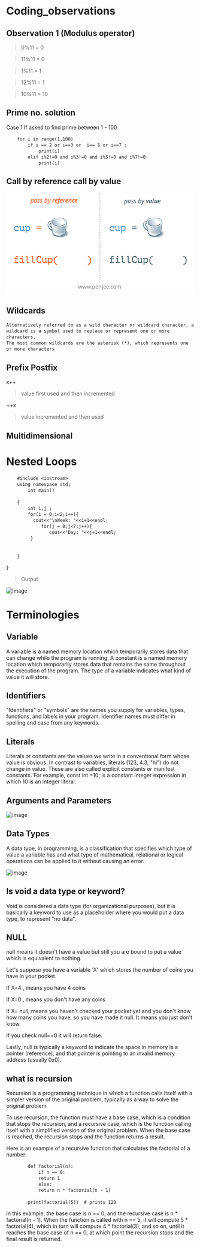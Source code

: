 # Coding_observations

 ## Observation 1 (Modulus operator)
 
 
   > 0%11 = 0
   
   > 11%11 = 0
   
   > 1%11 = 1

   > 12%11 = 1

   > 10%11 = 10

## Prime no. solution 
   Case 1 If asked to find prime between 1 - 100
	
		for i in range(1,100)
			if i == 2 or i==3 or  i== 5 or i==7 : 
				print(i)
 			elif i%2!=0 and i%3!=0 and i%5!=0 and i%7!=0:
 				print(i)
 				

## Call by reference call by value
![image](https://github.com/KalidasVijaybhak/Coding_observations/blob/master/resources/pass-by-reference-vs-pass-by-value-.gif)

## Wildcards

	Alternatively referred to as a wild character or wildcard character, a
	wildcard is a symbol used to replace or represent one or more characters.
	The most common wildcards are the asterisk (*), which represents one or more characters 

## Prefix Postfix
x++
> value first used and then incremented

++x 
> value incremented and then used

## Multidimensional 

# Nested Loops

		#include <iostream>
		using namespace std;
			int main()
	
		{
		    int i,j ;
			for(i = 0;i<2;i++){
			  cout<<"\nWeek: "<<i+1<<endl;
				 for(j = 0;j<7;j++){
					cout<<"Day: "<<j+1<<endl;
			 }


		}
}

> Output

![image](https://user-images.githubusercontent.com/70281178/194557338-c8016a1f-38b5-4af9-9e9a-266455960b68.png)


# Terminologies

## Variable

A variable is a named memory location which temporarily stores data that can change while the program is running. A constant is a named memory location which temporarily stores data that remains the same throughout the execution of the program. The type of a variable indicates what kind of value it will store.

## Identifiers

"Identifiers" or "symbols" are the names you supply for variables, types, functions, and labels in your program. Identifier names must differ in spelling and case from any keywords.


## Literals

Literals or constants are the values we write in a conventional form whose value is obvious. In contrast to variables, literals (123, 4.3, "hi") do not change in value. These are also called explicit constants or manifest constants.
For example, const int =10; is a constant integer expression in which 10 is an integer literal.

## Arguments and Parameters

![image](https://user-images.githubusercontent.com/70281178/194724628-58b389bb-9d30-4f5c-bb4e-8259c2b49729.png)

## Data Types

A data type, in programming, is a classification that specifies which type of value a variable has and what type of mathematical, relational or logical operations can be applied to it without causing an error.

![image](https://user-images.githubusercontent.com/70281178/194724724-a61de399-5c63-4d2e-8861-c6094f04bd4f.png)

## Is void a data type or keyword?

Void is considered a data type (for organizational purposes), but it is basically a keyword to use as a placeholder where you would put a data type, to represent "no data".

## NULL

null means it doesn't have a value but still you are bound to put a value which is equivalent to nothing.

Let's suppose you have a variable ‘X' which stores the number of coins you have in your pocket.

If X=4 , means you have 4 coins

If X=0 , means you don't have any coins

If X= null, means you haven't checked your pocket yet and you don't know how many coins you have, so you have made it null. It means you just don't know.

If you check null==0 it will return false.

Lastly, null is typically a keyword to indicate the space in memory is a pointer (reference), and that pointer is pointing to an invalid memory address (usually 0x0).

## what is recursion

Recursion is a programming technique in which a function calls itself with a simpler version of the original problem, typically as a way to solve the original problem.

To use recursion, the function must have a base case, which is a condition that stops the recursion, and a recursive case, which is the function calling itself with a simplified version of the original problem. When the base case is reached, the recursion stops and the function returns a result.

Here is an example of a recursive function that calculates the factorial of a number:

 
			def factorial(n):
			    if n == 0:
				return 1
			    else:
				return n * factorial(n - 1)

			print(factorial(5))  # prints 120
			
In this example, the base case is n == 0, and the recursive case is n * factorial(n - 1). When the function is called with n == 5, it will compute 5 * factorial(4), which in turn will compute 4 * factorial(3), and so on, until it reaches the base case of n == 0, at which point the recursion stops and the final result is returned.
